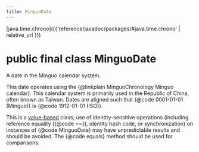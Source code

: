 ```yaml
---
title: MinguoDate
---
```


[java.time.chrono]({{'reference/javadoc/packages/#java.time.chrono' | relative_url }})

# public final class MinguoDate


A date in the Minguo calendar system.
 <p>
 This date operates using the {@linkplain MinguoChronology Minguo calendar}.
 This calendar system is primarily used in the Republic of China, often known as Taiwan.
 Dates are aligned such that {@code 0001-01-01 (Minguo)} is {@code 1912-01-01 (ISO)}.

 <p>
 This is a <a href="{@docRoot}/java/lang/doc-files/ValueBased.html">value-based</a>
 class; use of identity-sensitive operations (including reference equality
 ({@code ==}), identity hash code, or synchronization) on instances of
 {@code MinguoDate} may have unpredictable results and should be avoided.
 The {@code equals} method should be used for comparisons.